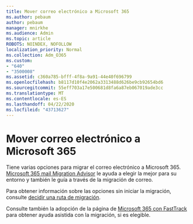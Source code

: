 ```yaml
---
title: Mover correo electrónico a Microsoft 365
ms.author: pebaum
author: pebaum
manager: mnirkhe
ms.audience: Admin
ms.topic: article
ROBOTS: NOINDEX, NOFOLLOW
localization_priority: Normal
ms.collection: Adm_O365
ms.custom:
- "640"
- "3500008"
ms.assetid: c360a785-bfff-4f8a-9a91-44e40f696799
ms.openlocfilehash: b8117d10f4e2062a3313488d626be9cb92654bd6
ms.sourcegitcommit: 55eff703a17e500681d8fa6a87eb067019ade3cc
ms.translationtype: MT
ms.contentlocale: es-ES
ms.lasthandoff: 04/22/2020
ms.locfileid: "43713627"
---
```

# <a name="move-email-to-microsoft-365"></a>Mover correo electrónico a Microsoft 365

Tiene varias opciones para migrar el correo electrónico a Microsoft 365. [Microsoft 365 mail Migration Advisor](https://aka.ms/alchemyinsight-mailmigrationadvisor) le ayuda a elegir la mejor para su entorno y también le guía a través de la migración de correo.
  
Para obtener información sobre las opciones sin iniciar la migración, consulte [decidir una ruta de migración](https://docs.microsoft.com/Exchange/mailbox-migration/decide-on-a-migration-path).

Consulte también la adopción de la página de [Microsoft 365 con FastTrack](https://www.microsoft.com/fasttrack/microsoft-365/office-365) para obtener ayuda asistida con la migración, si es elegible.
  